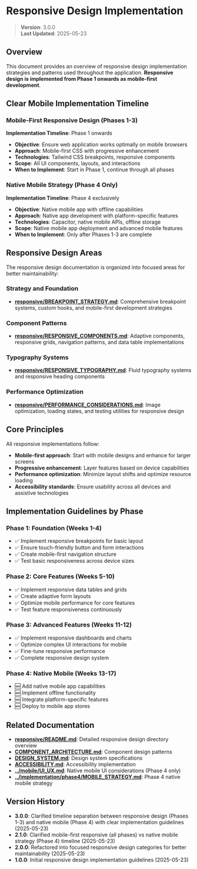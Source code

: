 
# Responsive Design Implementation

> **Version**: 3.0.0  
> **Last Updated**: 2025-05-23

## Overview

This document provides an overview of responsive design implementation strategies and patterns used throughout the application. **Responsive design is implemented from Phase 1 onwards as mobile-first development**.

## Clear Mobile Implementation Timeline

### Mobile-First Responsive Design (Phases 1-3)
**Implementation Timeline**: Phase 1 onwards
- **Objective**: Ensure web application works optimally on mobile browsers
- **Approach**: Mobile-first CSS with progressive enhancement
- **Technologies**: Tailwind CSS breakpoints, responsive components
- **Scope**: All UI components, layouts, and interactions
- **When to Implement**: Start in Phase 1, continue through all phases

### Native Mobile Strategy (Phase 4 Only)
**Implementation Timeline**: Phase 4 exclusively
- **Objective**: Native mobile app with offline capabilities
- **Approach**: Native app development with platform-specific features
- **Technologies**: Capacitor, native mobile APIs, offline storage
- **Scope**: Native mobile app deployment and advanced mobile features
- **When to Implement**: Only after Phases 1-3 are complete

## Responsive Design Areas

The responsive design documentation is organized into focused areas for better maintainability:

### Strategy and Foundation
- **[responsive/BREAKPOINT_STRATEGY.md](responsive/BREAKPOINT_STRATEGY.md)**: Comprehensive breakpoint systems, custom hooks, and mobile-first development strategies

### Component Patterns
- **[responsive/RESPONSIVE_COMPONENTS.md](responsive/RESPONSIVE_COMPONENTS.md)**: Adaptive components, responsive grids, navigation patterns, and data table implementations

### Typography Systems
- **[responsive/RESPONSIVE_TYPOGRAPHY.md](responsive/RESPONSIVE_TYPOGRAPHY.md)**: Fluid typography systems and responsive heading components

### Performance Optimization
- **[responsive/PERFORMANCE_CONSIDERATIONS.md](responsive/PERFORMANCE_CONSIDERATIONS.md)**: Image optimization, loading states, and testing utilities for responsive design

## Core Principles

All responsive implementations follow:
- **Mobile-first approach**: Start with mobile designs and enhance for larger screens
- **Progressive enhancement**: Layer features based on device capabilities
- **Performance optimization**: Minimize layout shifts and optimize resource loading
- **Accessibility standards**: Ensure usability across all devices and assistive technologies

## Implementation Guidelines by Phase

### Phase 1: Foundation (Weeks 1-4)
- ✅ Implement responsive breakpoints for basic layout
- ✅ Ensure touch-friendly button and form interactions
- ✅ Create mobile-first navigation structure
- ✅ Test basic responsiveness across device sizes

### Phase 2: Core Features (Weeks 5-10)
- ✅ Implement responsive data tables and grids
- ✅ Create adaptive form layouts
- ✅ Optimize mobile performance for core features
- ✅ Test feature responsiveness continuously

### Phase 3: Advanced Features (Weeks 11-12)
- ✅ Implement responsive dashboards and charts
- ✅ Optimize complex UI interactions for mobile
- ✅ Fine-tune responsive performance
- ✅ Complete responsive design system

### Phase 4: Native Mobile (Weeks 13-17)
- 🆕 Add native mobile app capabilities
- 🆕 Implement offline functionality
- 🆕 Integrate platform-specific features
- 🆕 Deploy to mobile app stores

## Related Documentation

- **[responsive/README.md](responsive/README.md)**: Detailed responsive design directory overview
- **[COMPONENT_ARCHITECTURE.md](COMPONENT_ARCHITECTURE.md)**: Component design patterns
- **[DESIGN_SYSTEM.md](DESIGN_SYSTEM.md)**: Design system specifications
- **[ACCESSIBILITY.md](ACCESSIBILITY.md)**: Accessibility implementation
- **[../mobile/UI_UX.md](../mobile/UI_UX.md)**: Native mobile UI considerations (Phase 4 only)
- **[../implementation/phase4/MOBILE_STRATEGY.md](../implementation/phase4/MOBILE_STRATEGY.md)**: Phase 4 native mobile strategy

## Version History

- **3.0.0**: Clarified timeline separation between responsive design (Phases 1-3) and native mobile (Phase 4) with clear implementation guidelines (2025-05-23)
- **2.1.0**: Clarified mobile-first responsive (all phases) vs native mobile strategy (Phase 4) timeline (2025-05-23)
- **2.0.0**: Refactored into focused responsive design categories for better maintainability (2025-05-23)
- **1.0.0**: Initial responsive design implementation guidelines (2025-05-23)
